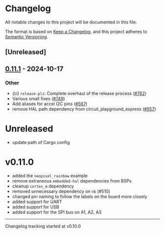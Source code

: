 # Changelog

All notable changes to this project will be documented in this file.

The format is based on [Keep a Changelog](https://keepachangelog.com/en/1.0.0/),
and this project adheres to [Semantic Versioning](https://semver.org/spec/v2.0.0.html).

## [Unreleased]

## [0.11.1](https://github.com/jbeaurivage/atsamd/compare/circuit_playground_express-0.11.0...circuit_playground_express-0.11.1) - 2024-10-17

### Other

- *(ci)* `release-plz`: Complete overhaul of the release process ([#762](https://github.com/jbeaurivage/atsamd/pull/762))
- Various small fixes ([#749](https://github.com/jbeaurivage/atsamd/pull/749))
- Add aliases for accel I2C pins ([#567](https://github.com/jbeaurivage/atsamd/pull/567))
- remove HAL path dependency from circuit_playground_express ([#557](https://github.com/jbeaurivage/atsamd/pull/557))
# Unreleased

- update path of Cargo config

# v0.11.0

- added the `neopixel_rainbow` example
- remove extraneous `embedded-hal` dependencies from BSPs
- cleanup `cortex_m` dependency
- removed unnecessary dependency on `nb` (#510)
- changed pin naming to follow the labels on the board more closely
- added support for UART
- added support for USB
- added support for the SPI bus on A1, A2, A3

---

Changelog tracking started at v0.10.0
